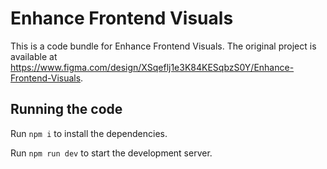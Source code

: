 
  # Enhance Frontend Visuals

  This is a code bundle for Enhance Frontend Visuals. The original project is available at https://www.figma.com/design/XSqeflj1e3K84KESqbzS0Y/Enhance-Frontend-Visuals.

  ## Running the code

  Run `npm i` to install the dependencies.

  Run `npm run dev` to start the development server.
  